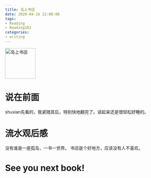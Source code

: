 ```yaml
---
title: 岛上书店
date: 2020-04-16 22:00:00
tags:
- Reading
- Reading101
categories:
- writing
---
```

<img src="../../../../../pics/the-storied-life-of-AJFikry.jpg" alt="岛上书店" width="100">

# 说在前面
shuxian先看的，我紧随其后，特别快地翻完了。读起来还是很轻松好睡的。

# 流水观后感
没有谁是一座孤岛，一书一世界。
书店是个好地方，应该没有人不喜欢。

# See you next book!
